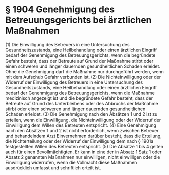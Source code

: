 # § 1904 Genehmigung des Betreuungsgerichts bei ärztlichen Maßnahmen
(1) Die Einwilligung des Betreuers in eine Untersuchung des Gesundheitszustands, eine Heilbehandlung oder einen ärztlichen Eingriff bedarf der Genehmigung des Betreuungsgerichts, wenn die begründete Gefahr besteht, dass der Betreute auf Grund der Maßnahme stirbt oder einen schweren und länger dauernden gesundheitlichen Schaden erleidet. Ohne die Genehmigung darf die Maßnahme nur durchgeführt werden, wenn mit dem Aufschub Gefahr verbunden ist.
(2) Die Nichteinwilligung oder der Widerruf der Einwilligung des Betreuers in eine Untersuchung des Gesundheitszustands, eine Heilbehandlung oder einen ärztlichen Eingriff bedarf der Genehmigung des Betreuungsgerichts, wenn die Maßnahme medizinisch angezeigt ist und die begründete Gefahr besteht, dass der Betreute auf Grund des Unterbleibens oder des Abbruchs der Maßnahme stirbt oder einen schweren und länger dauernden gesundheitlichen Schaden erleidet.
(3) Die Genehmigung nach den Absätzen 1 und 2 ist zu erteilen, wenn die Einwilligung, die Nichteinwilligung oder der Widerruf der Einwilligung dem Willen des Betreuten entspricht.
(4) Eine Genehmigung nach den Absätzen 1 und 2 ist nicht erforderlich, wenn zwischen Betreuer und behandelndem Arzt Einvernehmen darüber besteht, dass die Erteilung, die Nichterteilung oder der Widerruf der Einwilligung dem nach § 1901a festgestellten Willen des Betreuten entspricht.
(5) Die Absätze 1 bis 4 gelten auch für einen Bevollmächtigten. Er kann in eine der in Absatz 1 Satz 1 oder Absatz 2 genannten Maßnahmen nur einwilligen, nicht einwilligen oder die Einwilligung widerrufen, wenn die Vollmacht diese Maßnahmen ausdrücklich umfasst und schriftlich erteilt ist.